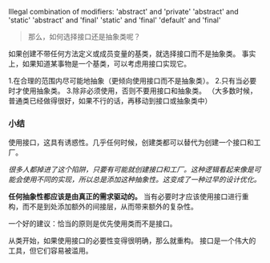 Illegal combination of modifiers:
    'abstract' and 'private'
    'abstract' and 'static'
    'abstract' and 'final'
    'static' and 'final'
    'default' and 'final'


> 那么，如何选择接口还是抽象类呢？

如果创建不带任何方法定义或成员变量的基类，就选择接口而不是抽象类。
事实上，如果知道某事物是一个基类，可以考虑用接口实现它。

1.在合理的范围内尽可能地抽象（更倾向使用接口而不是抽象类）。
2.只有当必要时才使用抽象类。
3.除非必须使用，否则不要用接口和抽象类。
（大多数时候，普通类已经做得很好，如果不行的话，再移动到接口或抽象类中）





### 小结
使用接口，这具有诱惑性。几乎任何时候，创建类都可以替代为创建一个接口和工厂。

*很多人都掉进了这个陷阱，只要有可能就创建接口和工厂。这种逻辑看起来像是可能会使用不同的实现，所以总是添加这种抽象性。这变成了一种过早的设计优化。*

**任何抽象性都应该是由真正的需求驱动的。** 当有必要时才应该使用接口进行重构，而不是到处添加额外的间接层，从而带来额外的复杂性。

一个好的建议：恰当的原则是优先使用类而不是接口。

从类开始，如果使用接口的必要性变得很明确，那么就重构。
接口是一个伟大的工具，但它们容易被滥用。

